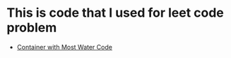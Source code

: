 # This is code that I used for leet code problem


* [Container with Most Water Code](./Container%20With%20Most%20Water.cpp)
